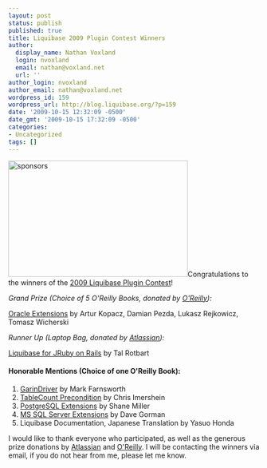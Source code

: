 ```yaml
---
layout: post
status: publish
published: true
title: Liquibase 2009 Plugin Contest Winners
author:
  display_name: Nathan Voxland
  login: nvoxland
  email: nathan@voxland.net
  url: ''
author_login: nvoxland
author_email: nathan@voxland.net
wordpress_id: 159
wordpress_url: http://blog.liquibase.org/?p=159
date: '2009-10-15 12:32:09 -0500'
date_gmt: '2009-10-15 17:32:09 -0500'
categories:
- Uncategorized
tags: []
---
```


<img class="alignright size-full wp-image-161" title="sponsors" src="http://blog.liquibase.org/wp-content/uploads/2009/10/sponsors.png" alt="sponsors" width="360" height="233" />Congratulations to the winners of the <a href="http://liquibase.jira.com/wiki/display/CONTRIB/Liquibase+Extension+Contest+2009">2009 Liquibase Plugin Contest</a>!


*Grand Prize (Choice of 5 O'Reilly Books, donated by <a href="http://www.oreilly.com">O'Reilly</a>):*<a href="http://liquibase.jira.com/wiki/display/CONTRIB/Oracle+Extensions"> </a>


<a href="http://liquibase.jira.com/wiki/display/CONTRIB/Oracle+Extensions">Oracle Extensions</a> by Artur Kopacz, Damian Pezda, Lukasz Rejkowicz, Tomasz Wicherski


*Runner Up (Laptop Bag, donated by <a href="http://www.atlassian.com">Atlassian</a>):*<a href="http://liquibase.jira.com/wiki/display/CONTRIB/Liquibase-Rails+-+Liquibase+for+JRuby+on+Rails"> </a>


<a href="http://liquibase.jira.com/wiki/display/CONTRIB/Liquibase-Rails+-+Liquibase+for+JRuby+on+Rails">Liquibase for JRuby on Rails</a> by Tal Rotbart


#### Honorable Mentions (Choice of one O'Reilly Book):

1. <a href="http://liquibase.jira.com/wiki/display/CONTRIB/GarinDriver+%28JDBC+driver+level+integration%29">GarinDriver</a> by Mark Farnsworth
1. <a href="http://liquibase.jira.com/wiki/display/CONTRIB/TableCountCheck+extension">TableCount Precondition</a> by Chris Imershein
1. <a href="http://liquibase.jira.com/wiki/display/CONTRIB/Postgres+Extensions">PostgreSQL Extensions</a> by Shane Miller
1. <a href="http://liquibase.jira.com/wiki/display/CONTRIB/MS+SqlServer+Extensions">MS SQL Server Extensions</a> by Dave Gorman
1. Liquibase Documentation, Japanese Translation by Yasuo Honda

I would like to thank everyone who participated, as well as the generous prize donations by <a href="http://www.atlassian.com">Atlassian</a> and <a href="http://www.oreilly.com">O'Reilly</a>. I will be contacting the winners via email, if you do not hear from me, please let me know.
